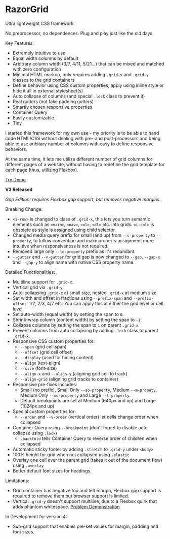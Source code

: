 # RazorGrid
Ultra lightweight CSS framework.

No preprocessor, no dependences. Plug and play just like the old days.

Key Features:

  - Extremely intuitive to use
  - Equal width columns by default
  - Arbitrary column width (3/7, 4/11, 5/21...) that can be mixed and matched with zero configuration
  - Minimal HTML markup, only requires adding `.grid-x` and `.grid-y` classes to the grid containers
  - Define behavior using CSS custom properties, apply using inline style or hide it all in external stylesheet(s)
  - Auto collapse of columns (and special `.lock` class to prevent it)
  - Real gutters (not fake padding gutters)
  - Smartly chosen responsive properties
  - Container Query
  - Easily customizable.
  - Tiny

I started this framework for my own use - my priority is to be able to hand code HTML/CSS without dealing with pre- and post-processors and being able to use aribitary number of columns with easy to define responsive behaviors.

At the same time, it lets me utilize different number of grid columns for different pages of a website, without having to redefine the grid template for each page (thus, utilizing Flexbox).

[Try Demo](http://www.miragecraft.com/projects/razorgrid.html)

**V3 Released**

_Gap Edition: requires Flexbox gap support, but removes negative margins._

Breaking Change:

  - `<i-row>` is changed to class of `.grid-x`, this lets you turn semantic elements such as `<main>`, `<nav>`, `<ul>`, `<dl>` etc. into grids. `<i-col>` is obsolete as style is assigned using child selector.
  - Changed media query prefix for small (and up) from `--s-property` to `--property`, to follow convention and make property assignment more intuitive when responsiveness is not required.
  - Removed large only `--lo-property` prefix as it's redundant.
  - `--gutter` and `--v-gutter` for grid gap is now changed to `--gap`, `--gap-x` and `--gap-y` to align name with native CSS property name. 

Detailed Functionalities:

  - Multiline support for `.grid-x`.
  - Vertical grid via `.grid-y`.
  - Auto-collapsing `.grid-x` at small size, nested `.grid-x` at medium size
  - Set width and offset in fractions using `--prefix-span` and `--prefix-offset`: 1/2, 2/3, 4/7 etc. You can apply this at either the grid level or cell level.
  - Set auto-width (equal width) by setting the span to `0`.
  - Shrink-wrap column (content width) by setting the span to `-1`.
  - Collapse columns by setting the span to `1` on parent `.grid-x`.
  - Prevent columns from auto collapsing by adding `.lock` class to parent `.grid-x`.
  - Responsive CSS custom properties for:
      - `--span` (grid cell span)
      - `--offset` (grid cell offset)
      - `--display` (used for hiding content)
      - `--align` (text-align)
      - `--size` (font-size)
      - `--align-x` and `--align-y` (aligning grid cell to track)
      - `--align-grid` (aligning grid tracks to container)
  - Responsive pre-fixes includes:
      - Small (no prefix), Small Only `--so-property`, Medium `--m-propety`, Medium Only `--mo-property` and Large `--l-property`.
      - Default breakpoints are set at Medium (640px and up) and Large (1024px and up)
  - Special custom properties for:
      - `--order` and `--v-order` (vertical order) let cells change order when collapsed
  - Container Query using `--breakpoint` (don't forget to disable auto-collapse using `.lock`)
      - `.backfold` tells Container Query to reverse order of children when collapsed
  - Automatic sticky footer by adding `.stretch` to `.grid-y` under `<body>`
  - 100% height for grid when not collapsed using `.elastic`
  - Overlay one cell over the parent grid (takes it out of the document flow) using `.overlay`
  - Better default font sizes for headings.

Limitations:

  - Grid container has negative top and left margin, Flexbox gap support is required to remove them but browser support is limited.
  - Vertical `.grid-y` doesn't support multiline, due to a Flexbox quirk that adds phantom whitespace. [Problem Demonstration](https://codepen.io/Miragecraft/pen/RwRgeqw)

In Development for version 4:

  - Sub-grid support that enables pre-set values for margin, padding and font sizes.
